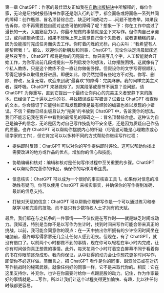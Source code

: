第一章 ChatGPT：作家的最佳盟友正如我在[自助出版秘诀](https://soykevinalbert.com/sps)中所解释的，每位作家，无论是纽约时报畅销书作家还是刚入行的新手，都会面临或将面临一系列共同的障碍：创作瓶颈、冒名顶替综合症、缺乏时间或动力……问题不胜枚举。如果我告诉你，你不再需要独自面对这些可怕的障碍了呢？想象一下：你在工作中度过了漫长的一天，大脑筋疲力尽。你最不想做的事情就是坐下来写作。但你向自己承诺过，或向编辑承诺过，如果不想晚上床上感觉自己像个失败者，或者更糟糕的是，因为没能按时完成任务而失去工作。你盯着闪烁的光标，内心尖叫：“我希望有人能帮帮我！”。那么，欢迎你的新朋友和同事，ChatGPT。无论你决定清晨起床还是熬夜写作，ChatGPT 都将是你的闪亮骑士。你只需写几个字，人工智能就会开始工作，为你写出前几段或提出一系列启发你的想法，让你摆脱困境。这就像有了个私人教练，只是这个教练不会一直让你做俯卧撑。但假设你的文字写得很顺利，写得足够多以取得良好进展。即便如此，你仍然觉得有些地方不对劲。你写、删除、修改，反复无常。欢迎来到我“最喜欢”的障碍：完美麻痹。我的同样完美主义者，深呼吸。ChatGPT 来拯救你了。对某段落或章节不满意？没问题。请 ChatGPT 为你重写，直到它提出一个最终让你内心的完美主义者安静下来的版本。已经读了二十遍以上你的书，寻找错误或拼写错误？试着让 ChatGPT 检查你的文本。你会惊讶于它能够纠正和发现即使是最有经验的编辑也难以发现的小错误。不信？把你已经出版且认为“完美”的书放到 ChatGPT 中，告诉我你的想法。我们不能忘记我在客户中看到的最常见的障碍之一：冒名顶替综合症。这种认为自己是骗子的信念，无论是因为对自己写作技能的不安全感，还是因为质疑自己作品的质量。也许 ChatGPT 可以帮助你摆脱内心的怀疑（尽管这可能是心理教练或心理学家的工作），但它肯定可以以多种不同的方式帮助你继续写作过程：

+   提供即时反馈：ChatGPT 可以对你的写作提供即时评论。这可以帮助你找出需要改进的地方或作品的优点，增加你的信心和技能。

+   协助编辑和核对：编辑和核对是任何写作过程中至关重要的步骤。ChatGPT 可以帮助你完善你的作品，确保你的写作清晰连贯。

+   信息核实：ChatGPT 可以成为一个很好的事实核查工具 1。如果你对信息的准确性有疑问，你可以使用 ChatGPT 来核实事实，并确保你的写作得到准确、最新的信息支持。

+   打破对天赋的信念：ChatGPT 可以帮助你理解写作是一个可以通过练习和奉献学习和完善的技能，而不是只有少数特权人士才拥有的天赋。

最后，我们都在与之抗争的一件事情——不仅仅是在写作时——就是缺乏时间或动力。我知道，特别是当你不是以写作为生计时，找到时间来写作可能会带来真正的挑战。以前，我可能会同意你的观点：在一天中抽出你所拥有的少许空闲时间坐在电脑前，最终却写得寥寥无几会让任何人感到沮丧。但现在，有了 ChatGPT，就没有借口了。以前两个小时都做不到的事情，现在你可以轻松在半小时内完成，让你有时间做你真正想做的事情。此外，每天花两个小时盯着空白屏幕不同于看着你的书在你眼前逐渐成形。我向你保证，从中获得的动力会让你想花更多时间写作，即使你不必这样做。简而言之，把 ChatGPT 看作是你的同事、副驾驶员或在对抗写作挑战时的秘密武器。就像任何好的同事一样，它不是来取代你的。相反：它在这里支持你，补充你，也许在你需要时给你一点踢屁股的动力。记住，作为作家最好的事情就是……写作。所以让我们让这个过程变得更加愉快、有趣，比以往任何时候都更容易。
